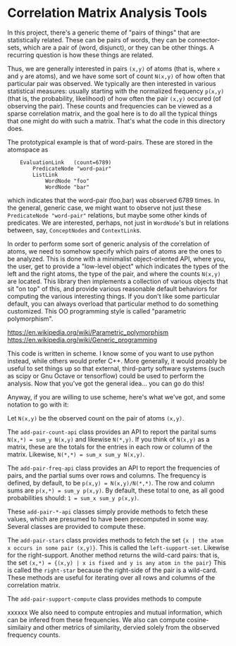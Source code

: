 
Correlation Matrix Analysis Tools
=================================

In this project, there's a generic theme of "pairs of things" that
are statistically related. These can be pairs of words, they can be
connector-sets, which are a pair of (word, disjunct), or they can
be other things. A recurring question is how these things are related.

Thus, we are generally interested in pairs `(x,y)` of atoms (that is,
where `x` and `y` are atoms), and we have some sort of count `N(x,y)`
of how often that particular pair was observed.  We typically are then
interested in various statistical measures: usually starting with the
normalized frequency `p(x,y)` (that is, the probability, likelihood)
of how often the pair `(x,y)` occured (of observing the pair). These
counts and frequencies can be viewed as a sparse correlation matrix,
and the goal here is to do all the typical things that one might do
with such a matrix.  That's what the code in this directory does.

The prototypical example is that of word-pairs. These are stored in the
atomspace as
```
    EvaluationLink   (count=6789)
        PredicateNode "word-pair"
        ListLink
            WordNode "foo"
            WordNode "bar"
```
which indicates that the word-pair (foo,bar) was observed 6789 times.
In the general, generic case, we might want to observe not just these
`PredicateNode "word-pair"` relations, but maybe some other kinds of
predicates. We are interested, perhaps, not just in `WordNode`'s but
in relations between, say, `ConceptNodes` and `ContextLink`s.

In order to perform some sort of generic analysis of the correlation
of atoms, we need to somehow specify which pairs of atoms are
the ones to be analyzed. This is done with a minimalist object-oriented
API, where you, the user, get to provide a "low-level object" which
indicates the types of the left and the right atoms, the type of the
pair, and where the counts `N(x,y)` are located.  This library then
implements a collection of various objects that sit "on top" of this,
and provide various reasonable default behaviors for computing the
various interesting things. If you don't like some particular default,
you can always overload that particular method to do something
customized. This OO programming style is called "parametric
polymorphism". 

https://en.wikipedia.org/wiki/Parametric_polymorphism
https://en.wikipedia.org/wiki/Generic_programming

This code is written in scheme.  I know some of you want to use python
instead, while others would prefer C++.  More generally, it would
proably be useful to set things up so that external, third-party
software systems (such as scipy or Gnu Octave or tensorflow) could
be used to perform the analysis.  Now that you've got the general
idea... you can go do this!

Anyway, if you are willing to use scheme, here's what we've got,
and some notation to go with it:

Let `N(x,y)` be the observed count on the pair of atoms `(x,y)`.

The `add-pair-count-api` class provides an API to report the parital
sums `N(x,*) = sum_y N(x,y)` and likewise `N(*,y)`.  If you think of
`N(x,y)` as a matrix, these are the totals for the entries in each
row or column of the matrix. Likewise, `N(*,*) = sum_x sum_y N(x,y)`.

The `add-pair-freq-api` class provides an API to report the frequencies
of pairs, and the partial sums over rows and columns. The frequency
is defined, by default, to be `p(x,y) = N(x,y)/N(*,*)`.  The row and
column sums are `p(x,*) = sum_y p(x,y)`.  By default, these total to
one, as all good probabilities should: `1 = sum_x sum_y p(x,y)`.

These `add-pair-*-api` classes simply provide methods to fetch these
values, which are presumed to have been precomputed in some way. Several
classes are provided to compute these.

The `add-pair-stars` class provides methods to fetch the set
`{x | the atom x occurs in some pair (x,y)}`.  This is called the
`left-support-set`. Likewise for the right-support.
Another method returns the wild-card pairs: that is, the set
`(x,*) = {(x,y) | x is fixed and y is any atom in the pair}`
This is called the `right-star` because the right-side of the
pair is a wild-card.  These methods are useful for iterating
over all rows and columns of the correlation matrix.

The `add-pair-support-compute` class provides methods to compute


xxxxxx
  We also need to compute entropies and
mutual information, which can be infered from these frequencies.
We also can compute cosine-similairy and other metrics of similarity,
dervied solely from the observed frequency counts.

